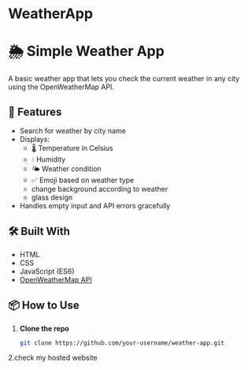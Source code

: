 ﻿# WeatherApp
# 🌦️ Simple Weather App

A basic weather app that lets you check the current weather in any city using the OpenWeatherMap API.

## 🚀 Features

- Search for weather by city name
- Displays:
  - 🌡️ Temperature in Celsius
  - 💧 Humidity
  - 🌤 Weather condition
  - ✅ Emoji based on weather type
  - change background according to weather 
  - glass design
- Handles empty input and API errors gracefully

## 🛠️ Built With

- HTML  
- CSS  
- JavaScript (ES6)  
- [OpenWeatherMap API](https://openweathermap.org/api)

## 📦 How to Use 

1. **Clone the repo**
   ```bash
   git clone https://github.com/your-username/weather-app.git
2.check my hosted website
